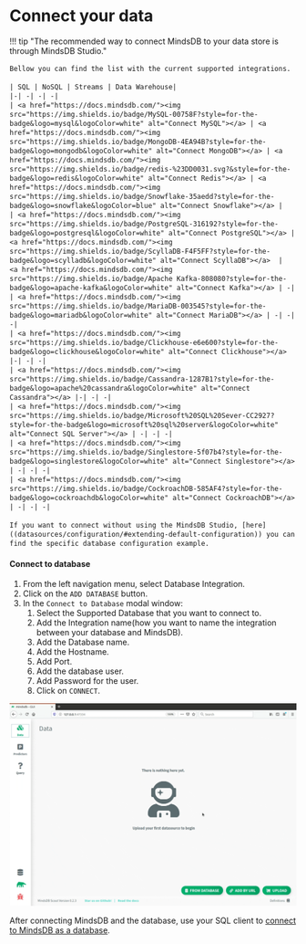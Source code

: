 # Connect your data

!!! tip "The recommended way to connect MindsDB to your data store is through MindsDB Studio."
    
    Bellow you can find the list with the current supported integrations.

    | SQL | NoSQL | Streams | Data Warehouse|
    |-| -| -| -|
    | <a href="https://docs.mindsdb.com/"><img src="https://img.shields.io/badge/MySQL-00758F?style=for-the-badge&logo=mysql&logoColor=white" alt="Connect MySQL"></a> | <a href="https://docs.mindsdb.com/"><img src="https://img.shields.io/badge/MongoDB-4EA94B?style=for-the-badge&logo=mongodb&logoColor=white" alt="Connect MongoDB"></a> | <a href="https://docs.mindsdb.com/"><img src="https://img.shields.io/badge/redis-%23DD0031.svg?&style=for-the-badge&logo=redis&logoColor=white" alt="Connect Redis"></a> | <a href="https://docs.mindsdb.com/"><img src="https://img.shields.io/badge/Snowflake-35aedd?style=for-the-badge&logo=snowflake&logoColor=blue" alt="Connect Snowflake"></a> |
    | <a href="https://docs.mindsdb.com/"><img src="https://img.shields.io/badge/PostgreSQL-316192?style=for-the-badge&logo=postgresql&logoColor=white" alt="Connect PostgreSQL"></a> | <a href="https://docs.mindsdb.com/"><img src="https://img.shields.io/badge/ScyllaDB-F4F5FF?style=for-the-badge&logo=scylladb&logoColor=white" alt="Connect ScyllaDB"></a>  |  <a href="https://docs.mindsdb.com/"><img src="https://img.shields.io/badge/Apache Kafka-808080?style=for-the-badge&logo=apache-kafka&logoColor=white" alt="Connect Kafka"></a> | -|
    | <a href="https://docs.mindsdb.com/"><img src="https://img.shields.io/badge/MariaDB-003545?style=for-the-badge&logo=mariadb&logoColor=white" alt="Connect MariaDB"></a> | -| -| -|
    | <a href="https://docs.mindsdb.com/"><img src="https://img.shields.io/badge/Clickhouse-e6e600?style=for-the-badge&logo=clickhouse&logoColor=white" alt="Connect Clickhouse"></a> |-| -| -|
    | <a href="https://docs.mindsdb.com/"><img src="https://img.shields.io/badge/Cassandra-1287B1?style=for-the-badge&logo=apache%20cassandra&logoColor=white" alt="Connect Cassandra"></a> |-| -| -|
    | <a href="https://docs.mindsdb.com/"><img src="https://img.shields.io/badge/Microsoft%20SQL%20Sever-CC2927?style=for-the-badge&logo=microsoft%20sql%20server&logoColor=white" alt="Connect SQL Server"></a> | -| -| -|
    | <a href="https://docs.mindsdb.com/"><img src="https://img.shields.io/badge/Singlestore-5f07b4?style=for-the-badge&logo=singlestore&logoColor=white" alt="Connect Singlestore"></a> | -| -| -|
    | <a href="https://docs.mindsdb.com/"><img src="https://img.shields.io/badge/CockroachDB-585AF4?style=for-the-badge&logo=cockroachdb&logoColor=white" alt="Connect CockroachDB"></a> | -| -| -|

    If you want to connect without using the MindsDB Studio, [here]((datasources/configuration/#extending-default-configuration)) you can find the specific database configuration example.


#### Connect to database

1. From the left navigation menu, select Database Integration.
2. Click on the `ADD DATABASE` button.
3. In the `Connect to Database` modal window:
    1. Select the Supported Database that you want to connect to.
    2. Add the Integration name(how you want to name the integration between your database and MindsDB).
    3. Add the Database name.
    4. Add the Hostname.
    5. Add Port.
    6. Add the database user.
    7. Add Password for the user.
    8. Click on `CONNECT`.


![Connect to database](/assets/data/mysql.gif)

After connecting MindsDB and the database, use your SQL client to [connect to MindsDB as a database](/sql/connect/cloud/).


